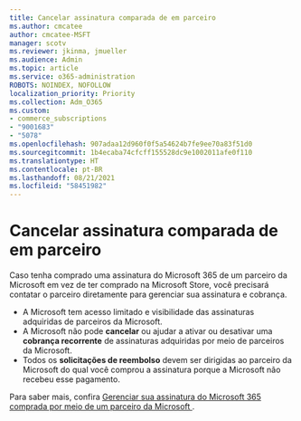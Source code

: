```yaml
---
title: Cancelar assinatura comparada de em parceiro
ms.author: cmcatee
author: cmcatee-MSFT
manager: scotv
ms.reviewer: jkinma, jmueller
ms.audience: Admin
ms.topic: article
ms.service: o365-administration
ROBOTS: NOINDEX, NOFOLLOW
localization_priority: Priority
ms.collection: Adm_O365
ms.custom:
- commerce_subscriptions
- "9001683"
- "5078"
ms.openlocfilehash: 907adaa12d960f0f5a54624b7fe9ee70a83f51d0
ms.sourcegitcommit: 1b4ecaba74cfcff155528dc9e1002011afe0f110
ms.translationtype: HT
ms.contentlocale: pt-BR
ms.lasthandoff: 08/21/2021
ms.locfileid: "58451982"
---
```

# <a name="cancel-subscription-from-partner"></a>Cancelar assinatura comparada de em parceiro

Caso tenha comprado uma assinatura do Microsoft 365 de um parceiro da Microsoft em vez de ter comprado na Microsoft Store, você precisará contatar o parceiro diretamente para gerenciar sua assinatura e cobrança.

- A Microsoft tem acesso limitado e visibilidade das assinaturas adquiridas de parceiros da Microsoft. 
- A Microsoft não pode **cancelar** ou ajudar a ativar ou desativar uma **cobrança recorrente** de assinaturas adquiridas por meio de parceiros da Microsoft. 
- Todos os **solicitações de reembolso** devem ser dirigidas ao parceiro da Microsoft do qual você comprou a assinatura porque a Microsoft não recebeu esse pagamento. 

Para saber mais, confira [Gerenciar sua assinatura do Microsoft 365 comprada por meio de um parceiro da Microsoft ](https://support.microsoft.com/help/4230739/microsoft-account-manage-office-365-subscription-from-third-party). 

